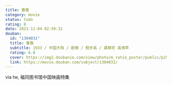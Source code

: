 ```yaml
---
title: 春蚕
category: movie
status: todo
rating: 0
date: 2021-11-04 02:59:31
douban:
  id: "1304031"
  title: 春蚕
  subtitle: 1933 / 中国大陆 / 剧情 / 程步高 / 龚稼农 高倩苹
  rating: 6.8
  cover: https://img2.doubanio.com/view/photo/m_ratio_poster/public/p2521242132.jpg
  link: https://movie.douban.com/subject/1304031/
---
```


via tw, 福冈图书馆中国映画特集